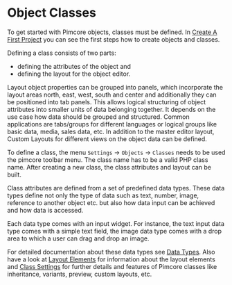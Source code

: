 # Object Classes

To get started with Pimcore objects, classes must be defined. 
In [Create A First Project](../../01_Getting_Started/06_Create_A_First_Project.md) you can see the first steps how to 
create objects and classes.

Defining a class consists of two parts: 
* defining the attributes of the object and 
* defining the layout for the object editor. 

Layout object properties can be grouped into panels, which incorporate the layout areas north, east, west, south and 
center and additionally they can be positioned into tab panels. This allows logical structuring of object attributes 
into smaller units of data belonging together. It depends on the use case how data should be grouped and structured.
Common applications are tabs/groups for different languages or logical groups like basic data, media, sales data, etc.
In addition to the master editor layout, Custom Layouts for different views on the object data can be defined. 

To define a class, the menu ```Settings``` -> ```Objects``` -> ```Classes``` needs to be used the pimcore toolbar menu. 
The class name has to be a valid PHP class name. After creating a new class, the class attributes and layout can be built.

Class attributes are defined from a set of predefined data types. 
These data types define not only the type of data such as text, number, image, reference to another object etc. but 
also how data input can be achieved and how data is accessed. 

Each data type comes with an input widget. For instance, the text input data type comes with a simple text field, the 
image data type comes with a drop area to which a user can drag and drop an image.
 
For detailed documentation about these data types see [Data Types](./01_Data_Types/_index.md).
Also have a look at [Layout Elements](./03_Layout_Elements.md) for information about the layout elements 
and [Class Settings](./05_Class_Settings/_index.md) for further details and features of Pimcore classes like 
inheritance, variants, preview, custom layouts, etc.   
